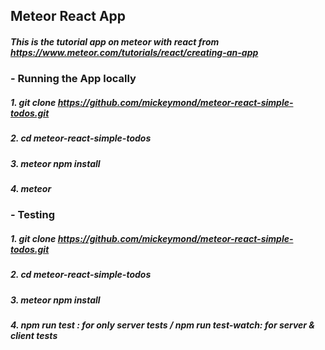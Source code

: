 ## Meteor React App

##### This is the tutorial app on meteor with react from https://www.meteor.com/tutorials/react/creating-an-app

### - Running the App locally
##### 1. git clone https://github.com/mickeymond/meteor-react-simple-todos.git
##### 2. cd meteor-react-simple-todos
##### 3. meteor npm install
##### 4. meteor

### - Testing
##### 1. git clone https://github.com/mickeymond/meteor-react-simple-todos.git
##### 2. cd meteor-react-simple-todos
##### 3. meteor npm install
##### 4. npm run test : for only server tests / npm run test-watch: for server & client tests
